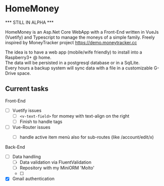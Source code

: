 HomeMoney
=========

*** STILL IN ALPHA ***

HomeMoney is an Asp.Net Core WebApp with a Front-End written in VueJs (Vuetify) and Typescript to manage the moneys of a simple
family.
Freely inspired by MoneyTracker project https://demo.moneytracker.cc

The idea is to have a web app (mobile/wife friendly) to install into a Raspberry3+ @ home.\
The data will be persisted in a postgresql database or in a SqlLite.\
Every hours a backup system will sync data with a file in a customizable G-Drive space.



Current tasks
-------------

Front-End

- [ ] Vuetify issues 
   - [ ]  `<v-text-field>` for momey with text-align on the right 
   - [ ]  Finish to handle tags
- [ ] Vue-Router issues
   - [ ] handle active item menù also for sub-routes (like /account/edit/x)
      

Back-End
- [ ] Data handling
    - [ ] Data validation via FluentValidation
    - [ ] Repository with my MiniORM 'Molto'
    - [ ] 
- [x] Gmail authentication